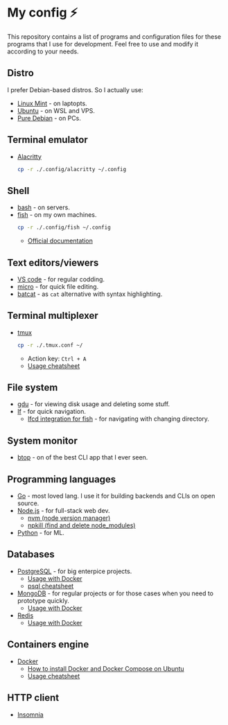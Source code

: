 # My config :zap:

This repository contains a list of programs and configuration files for these programs that I use for development. Feel free to use and modify it according to your needs.

## Distro

I prefer Debian-based distros. So I actually use:

-   [Linux Mint](https://en.wikipedia.org/wiki/Linux_Mint) - on laptopts.
-   [Ubuntu](https://en.wikipedia.org/wiki/Ubuntu) - on WSL and VPS.
-   [Pure Debian](https://en.wikipedia.org/wiki/Debian) - on PCs.

## Terminal emulator

-   [Alacritty](https://github.com/alacritty/alacritty)
    ```sh
    cp -r ./.config/alacritty ~/.config
    ```

## Shell

-   [bash](<https://en.wikipedia.org/wiki/Bash_(Unix_shell)>) - on servers.
-   [fish](https://github.com/fish-shell/fish-shell) - on my own machines.
    ```sh
    cp -r ./.config/fish ~/.config
    ```
    -   [Official documentation](https://fishshell.com/docs/current/faq.html)

## Text editors/viewers

-   [VS code](https://code.visualstudio.com/download) - for regular codding.
-   [micro](https://github.com/zyedidia/micro) - for quick file editing.
-   [batcat](https://github.com/sharkdp/bat) - as `cat` alternative with syntax highlighting.

## Terminal multiplexer

-   [tmux](https://github.com/tmux/tmux)
    ```sh
    cp -r ./.tmux.conf ~/
    ```
    -   Action key: `Ctrl + A`
    -   [Usage cheatsheet](https://tmuxcheatsheet.com/)

## File system

-   [gdu](https://github.com/dundee/gdu) - for viewing disk usage and deleting some stuff.
-   [lf](https://github.com/gokcehan/lf) - for quick navigation.
    -   [lfcd integration for fish](https://github.com/gokcehan/lf/blob/master/etc/lfcd.fish) - for navigating with changing directory.

## System monitor

-   [btop](https://github.com/aristocratos/btop) - on of the best CLI app that I ever seen.

## Programming languages

-   [Go](https://go.dev) - most loved lang. I use it for building backends and CLIs on open source.
-   [Node.js](https://nodejs.org) - for full-stack web dev.
    -   [nvm (node version manager)](https://github.com/nvm-sh/nvm)
    -   [npkill (find and delete node_modules)](https://github.com/voidcosmos/npkill)
-   [Python](https://python.org) - for ML.

## Databases

-   [PostgreSQL](https://en.wikipedia.org/wiki/PostgreSQL) - for big enterpice projects.
    -   [Usage with Docker](https://www.docker.com/blog/how-to-use-the-postgres-docker-official-image/)
    -   [psql cheatsheet](https://gist.github.com/Kartones/dd3ff5ec5ea238d4c546)
-   [MongoDB](https://en.wikipedia.org/wiki/MongoDB) - for regular projects or for those cases when you need to prototype quickly.
    -   [Usage with Docker](https://www.mongodb.com/compatibility/docker)
-   [Redis](https://en.wikipedia.org/wiki/Redis)
    -   [Usage with Docker](https://redis.io/docs/install/install-stack/docker/)

## Containers engine

-   [Docker](https://www.docker.com/)
    -   [How to install Docker and Docker Compose on Ubuntu](https://techno-tim.github.io/posts/docker-compose-install/)
    -   [Usage cheatsheet](https://github.com/cheatsnake/backend-cheats/#Docker)

## HTTP client

-   [Insomnia](https://github.com/Kong/insomnia)
